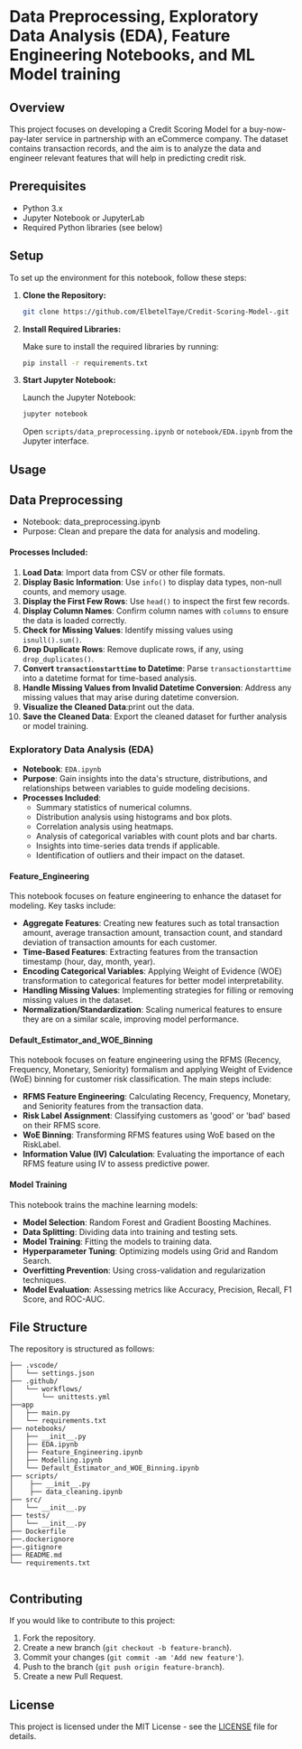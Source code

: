 # Data Preprocessing, Exploratory Data Analysis (EDA), Feature Engineering Notebooks, and ML Model training

## Overview

This project focuses on developing a Credit Scoring Model for a buy-now-pay-later service in partnership with an eCommerce company. The dataset contains transaction records, and the aim is to analyze the data and engineer relevant features that will help in predicting credit risk.

## Prerequisites

- Python 3.x
- Jupyter Notebook or JupyterLab
- Required Python libraries (see below)

## Setup

To set up the environment for this notebook, follow these steps:

1. **Clone the Repository:**
   ```bash
   git clone https://github.com/ElbetelTaye/Credit-Scoring-Model-.git
   ```

2. **Install Required Libraries:**

   Make sure to install the required libraries by running:
   ```bash
   pip install -r requirements.txt
   ```

3. **Start Jupyter Notebook:**

   Launch the Jupyter Notebook:
   ```bash
   jupyter notebook
   ```

   Open `scripts/data_preprocessing.ipynb` or `notebook/EDA.ipynb` from the Jupyter interface.

## Usage
## Data Preprocessing
- Notebook: data_preprocessing.ipynb
- Purpose: Clean and prepare the data for analysis and modeling.
#### Processes Included: 

1. **Load Data**: Import data from CSV or other file formats.
2. **Display Basic Information**: Use `info()` to display data types, non-null counts, and memory usage.
3. **Display the First Few Rows**: Use `head()` to inspect the first few records.
4. **Display Column Names**: Confirm column names with `columns` to ensure the data is loaded correctly.
5. **Check for Missing Values**: Identify missing values using `isnull().sum()`.
6. **Drop Duplicate Rows**: Remove duplicate rows, if any, using `drop_duplicates()`.
7. **Convert `transactionstarttime` to Datetime**: Parse `transactionstarttime` into a datetime format for time-based analysis.
8. **Handle Missing Values from Invalid Datetime Conversion**: Address any missing values that may arise during datetime conversion.
9. **Visualize the Cleaned Data**:print out the data.
10. **Save the Cleaned Data**: Export the cleaned dataset for further analysis or model training.

### Exploratory Data Analysis (EDA)

- **Notebook**: `EDA.ipynb`
- **Purpose**: Gain insights into the data's structure, distributions, and relationships between variables to guide modeling decisions.
- **Processes Included**:
  - Summary statistics of numerical columns.
  - Distribution analysis using histograms and box plots.
  - Correlation analysis using heatmaps.
  - Analysis of categorical variables with count plots and bar charts.
  - Insights into time-series data trends if applicable.
  - Identification of outliers and their impact on the dataset.

#### Feature_Engineering

This notebook focuses on feature engineering to enhance the dataset for modeling. Key tasks include:
- **Aggregate Features**: Creating new features such as total transaction amount, average transaction amount, transaction count, and standard deviation of transaction amounts for each customer.
- **Time-Based Features**: Extracting features from the transaction timestamp (hour, day, month, year).
- **Encoding Categorical Variables**: Applying Weight of Evidence (WOE) transformation to categorical features for better model interpretability.
- **Handling Missing Values**: Implementing strategies for filling or removing missing values in the dataset.
- **Normalization/Standardization**: Scaling numerical features to ensure they are on a similar scale, improving model performance.
#### Default_Estimator_and_WOE_Binning

This notebook focuses on feature engineering using the RFMS (Recency, Frequency, Monetary, Seniority) formalism and applying Weight of Evidence (WoE) binning for customer risk classification. The main steps include:
 - **RFMS Feature Engineering**: Calculating Recency, Frequency, Monetary, and Seniority features from the transaction data.
 - **Risk Label Assignment**: Classifying customers as 'good' or 'bad' based on their RFMS score.
 - **WoE Binning**: Transforming RFMS features using WoE based on the RiskLabel.
 - **Information Value (IV) Calculation**: Evaluating the importance of each RFMS feature using IV to assess predictive power.

#### Model Training

This notebook trains the machine learning models:
 - **Model Selection**: Random Forest and Gradient Boosting Machines.
 - **Data Splitting**: Dividing data into training and testing sets.
 - **Model Training**: Fitting the models to training data.
 - **Hyperparameter Tuning**: Optimizing models using Grid and Random Search.
 - **Overfitting Prevention**: Using cross-validation and regularization techniques.
 - **Model Evaluation**: Assessing metrics like Accuracy, Precision, Recall, F1 Score, and ROC-AUC.

## File Structure

The repository is structured as follows:

```
├── .vscode/
│   └── settings.json
├── .github/
│   └── workflows/
│       └── unittests.yml
├──app
│   ├── main.py
│   └── requirements.txt
├── notebooks/
│   ├── __init__.py
│   ├── EDA.ipynb
│   ├── Feature_Engineering.ipynb
│   ├── Modelling.ipynb
│   └── Default_Estimator_and_WOE_Binning.ipynb
├── scripts/
│    ├── __init__.py
│    ├── data_cleaning.ipynb
├── src/
│   └── __init__.py
├── tests/
│   └── __init__.py
├── Dockerfile
├──.dockerignore
├──.gitignore
├── README.md
└── requirements.txt


```

## Contributing

If you would like to contribute to this project:

1. Fork the repository.
2. Create a new branch (`git checkout -b feature-branch`).
3. Commit your changes (`git commit -am 'Add new feature'`).
4. Push to the branch (`git push origin feature-branch`).
5. Create a new Pull Request.

## License

This project is licensed under the MIT License - see the [LICENSE](LICENSE) file for details.
